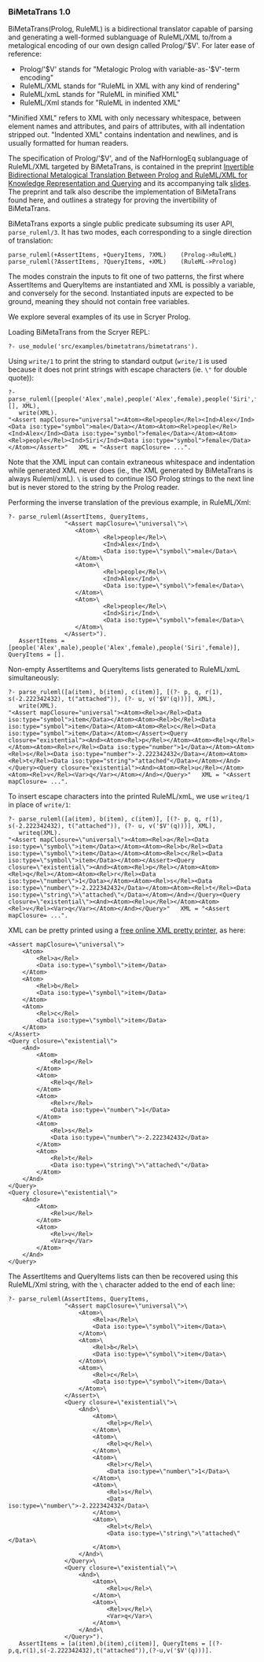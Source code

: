 ### BiMetaTrans 1.0

BiMetaTrans(Prolog, RuleML) is a bidirectional translator capable of
parsing and generating a well-formed sublanguage of RuleML/XML to/from
a metalogical encoding of our own design called Prolog/'$V'. For later
ease of reference:

* Prolog/'$V' stands for "Metalogic Prolog with variable-as-'$V'-term encoding"
* RuleML/XML stands for "RuleML in XML with any kind of rendering"
* RuleML/xmL stands for "RuleML in minified XML"
* RuleML/Xml stands for "RuleML in indented XML"

"Minified XML" refers to XML with only necessary whitespace, between
element names and attributes, and pairs of attributes, with all
indentation stripped out. "Indented XML" contains indentation and
newlines, and is usually formatted for human readers.

The specification of Prolog/'$V', and of the NafHornlogEq sublanguage
of RuleML/XML targeted by BiMetaTrans, is contained in the preprint
[Invertible Bidirectional Metalogical Translation Between Prolog and
RuleML/XML for Knowledge Representation and
Querying](http://ruleml.org/papers/RuleMLXMLBiDirTransScryer.pdf) and
its accompanying talk
[slides](http://ruleml.org/talks/RuleMLXMLBiDirTransScryer-talk.pdf). The
preprint and talk also describe the implementation of BiMetaTrans
found here, and outlines a strategy for proving the invertibility of
BiMetaTrans.

BiMetaTrans exports a single public predicate subsuming its user
API, `parse_ruleml/3`. It has two modes, each corresponding to a single
direction of translation:

```
parse_ruleml(+AssertItems, +QueryItems, ?XML)    (Prolog->RuleML)
parse_ruleml(?AssertItems, ?QueryItems, +XML)    (RuleML->Prolog)
```

The modes constrain the inputs to fit one of two patterns, the
first where AssertItems and QueryItems are instantiated and XML is
possibly a variable, and conversely for the second. Instantiated
inputs are expected to be ground, meaning they should not contain
free variables.

We explore several examples of its use in Scryer Prolog.

Loading BiMetaTrans from the Scryer REPL:

```
?- use_module('src/examples/bimetatrans/bimetatrans').
```

Using `write/1` to print the string to standard output (`write/1` is used
because it does not print strings with escape characters (ie. `\"` for
double quote)):

```
?- parse_ruleml([people('Alex',male),people('Alex',female),people('Siri',female)], [], XML),
   write(XML).
"<Assert mapClosure="universal"><Atom><Rel>people</Rel><Ind>Alex</Ind><Data iso:type="symbol">male</Data></Atom><Atom><Rel>people</Rel><Ind>Alex</Ind><Data iso:type="symbol">female</Data></Atom><Atom><Rel>people</Rel><Ind>Siri</Ind><Data iso:type="symbol">female</Data></Atom></Assert>"   XML = "<Assert mapClosure= ...".
```

Note that the XML input can contain extraneous whitespace and
indentation while generated XML never does (ie., the XML generated by
BiMetaTrans is always Ruleml/xmL). `\` is used to continue ISO Prolog
strings to the next line but is never stored to the string by the
Prolog reader.

Performing the inverse translation of the previous example, in
RuleML/Xml:

```
?- parse_ruleml(AssertItems, QueryItems,
                "<Assert mapClosure=\"universal\">\
                   <Atom>\
                           <Rel>people</Rel>\
                           <Ind>Alex</Ind>\
                           <Data iso:type=\"symbol\">male</Data>\
                   </Atom>\
                   <Atom>\
                           <Rel>people</Rel>\
                           <Ind>Alex</Ind>\
                           <Data iso:type=\"symbol\">female</Data>\
                   </Atom>\
                   <Atom>\
                           <Rel>people</Rel>\
                           <Ind>Siri</Ind>\
                           <Data iso:type=\"symbol\">female</Data>\
                   </Atom>\
                </Assert>").
   AssertItems = [people('Alex',male),people('Alex',female),people('Siri',female)], QueryItems = [].
```

Non-empty AssertItems and QueryItems lists generated to RuleML/xmL
simultaneously:

```
?- parse_ruleml([a(item), b(item), c(item)], [(?- p, q, r(1), s(-2.222342432), t("attached")), (?- u, v('$V'(q)))], XML),
   write(XML).
"<Assert mapClosure="universal"><Atom><Rel>a</Rel><Data iso:type="symbol">item</Data></Atom><Atom><Rel>b</Rel><Data iso:type="symbol">item</Data></Atom><Atom><Rel>c</Rel><Data iso:type="symbol">item</Data></Atom></Assert><Query closure="existential"><And><Atom><Rel>p</Rel></Atom><Atom><Rel>q</Rel></Atom><Atom><Rel>r</Rel><Data iso:type="number">1</Data></Atom><Atom><Rel>s</Rel><Data iso:type="number">-2.222342432</Data></Atom><Atom><Rel>t</Rel><Data iso:type="string">"attached"</Data></Atom></And></Query><Query closure="existential"><And><Atom><Rel>u</Rel></Atom><Atom><Rel>v</Rel><Var>q</Var></Atom></And></Query>"   XML = "<Assert mapClosure= ...".
```

To insert escape characters into the printed RuleML/xmL, we use
`writeq/1` in place of `write/1`:

```
?- parse_ruleml([a(item), b(item), c(item)], [(?- p, q, r(1), s(-2.222342432), t("attached")), (?- u, v('$V'(q)))], XML),
   writeq(XML).
"<Assert mapClosure=\"universal\"><Atom><Rel>a</Rel><Data iso:type=\"symbol\">item</Data></Atom><Atom><Rel>b</Rel><Data iso:type=\"symbol\">item</Data></Atom><Atom><Rel>c</Rel><Data iso:type=\"symbol\">item</Data></Atom></Assert><Query closure=\"existential\"><And><Atom><Rel>p</Rel></Atom><Atom><Rel>q</Rel></Atom><Atom><Rel>r</Rel><Data iso:type=\"number\">1</Data></Atom><Atom><Rel>s</Rel><Data iso:type=\"number\">-2.222342432</Data></Atom><Atom><Rel>t</Rel><Data iso:type=\"string\">\"attached\"</Data></Atom></And></Query><Query closure=\"existential\"><And><Atom><Rel>u</Rel></Atom><Atom><Rel>v</Rel><Var>q</Var></Atom></And></Query>"   XML = "<Assert mapClosure= ...".
```

XML can be pretty printed using a [free online XML pretty
printer](https://codebeautify.org/xmlviewer), as here:

```
<Assert mapClosure=\"universal\">
	<Atom>
		<Rel>a</Rel>
		<Data iso:type=\"symbol\">item</Data>
	</Atom>
	<Atom>
		<Rel>b</Rel>
		<Data iso:type=\"symbol\">item</Data>
	</Atom>
	<Atom>
		<Rel>c</Rel>
		<Data iso:type=\"symbol\">item</Data>
	</Atom>
</Assert>
<Query closure=\"existential\">
	<And>
		<Atom>
			<Rel>p</Rel>
		</Atom>
		<Atom>
			<Rel>q</Rel>
		</Atom>
		<Atom>
			<Rel>r</Rel>
			<Data iso:type=\"number\">1</Data>
		</Atom>
		<Atom>
			<Rel>s</Rel>
			<Data iso:type=\"number\">-2.222342432</Data>
		</Atom>
		<Atom>
			<Rel>t</Rel>
			<Data iso:type=\"string\">\"attached\"</Data>
		</Atom>
	</And>
</Query>
<Query closure=\"existential\">
	<And>
		<Atom>
			<Rel>u</Rel>
		</Atom>
		<Atom>
			<Rel>v</Rel>
			<Var>q</Var>
		</Atom>
	</And>
</Query>
```

The AssertItems and QueryItems lists can then be recovered using this
RuleML/Xml string, with the `\` character added to the end of each
line:

```
?- parse_ruleml(AssertItems, QueryItems,
                "<Assert mapClosure=\"universal\">\
                    <Atom>\
                        <Rel>a</Rel>\
                        <Data iso:type=\"symbol\">item</Data>\
                    </Atom>\
                    <Atom>\
                        <Rel>b</Rel>\
                        <Data iso:type=\"symbol\">item</Data>\
                    </Atom>\
                    <Atom>\
                        <Rel>c</Rel>\
                        <Data iso:type=\"symbol\">item</Data>\
                    </Atom>\
                </Assert>\
                <Query closure=\"existential\">\
                    <And>\
                        <Atom>\
                            <Rel>p</Rel>\
                        </Atom>\
                        <Atom>\
                            <Rel>q</Rel>\
                        </Atom>\
                        <Atom>\
                            <Rel>r</Rel>\
                            <Data iso:type=\"number\">1</Data>\
                        </Atom>\
                        <Atom>\
                            <Rel>s</Rel>\
                            <Data iso:type=\"number\">-2.222342432</Data>\
                        </Atom>\
                        <Atom>\
                            <Rel>t</Rel>\
                            <Data iso:type=\"string\">\"attached\"</Data>\
                        </Atom>\
                    </And>\
                </Query>\
                <Query closure=\"existential\">\
                    <And>\
                        <Atom>\
                            <Rel>u</Rel>\
                        </Atom>\
                        <Atom>\
                            <Rel>v</Rel>\
                            <Var>q</Var>\
                        </Atom>\
                    </And>\
                </Query>").
   AssertItems = [a(item),b(item),c(item)], QueryItems = [(?-p,q,r(1),s(-2.222342432),t("attached")),(?-u,v('$V'(q)))].
```
